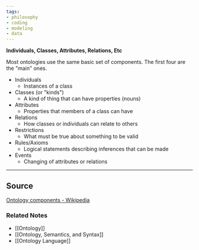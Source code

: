 ```yaml
---
tags:
- philosophy
- coding
- modeling
- data
---
```

**Individuals, Classes, Attributes, Relations, Etc**

Most ontologies use the same basic set of components. The first four are the "main" ones.

- Individuals
    - Instances of a class
- Classes (or "kinds")
    - A kind of thing that can have properties (nouns)
- Attributes
    - Properties that members of a class can have
- Relations
    - How classes or individuals can relate to others
- Restrictions
    - What must be true about something to be valid
- Rules/Axioms
    - Logical statements describing inferences that can be made
- Events
    - Changing of attributes or relations

---

## Source

[Ontology components - Wikipedia](https://en.wikipedia.org/wiki/Ontology_components)

### Related Notes
- [[Ontology]] 
- [[Ontology, Semantics, and Syntax]] 
- [[Ontology Language]]